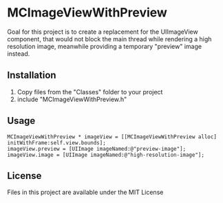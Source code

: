 # MCImageViewWithPreview

Goal for this project is to create a replacement for the UIImageView component, that would not block the main thread while rendering a high resolution image, meanwhile providing a temporary "preview" image instead.

## Installation

1. Copy files from the "Classes" folder to your project
2. include "MCImageViewWithPreview.h"

## Usage

    MCImageViewWithPreview * imageView = [[MCImageViewWithPreview alloc] initWithFrame:self.view.bounds];
    imageView.preview = [UIImage imageNamed:@"preview-image"];
    imageView.image = [UIImage imageNamed:@"high-resolution-image"];
    
## License

Files in this project are available under the MIT License